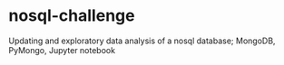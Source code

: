 # nosql-challenge
Updating and exploratory data analysis of a nosql database; MongoDB, PyMongo, Jupyter notebook
